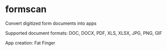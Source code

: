 # formscan
Convert digitized form documents into apps

Supported document formats: DOC, DOCX, PDF, XLS, XLSX, JPG, PNG, GIF

App creation: Fat Finger
